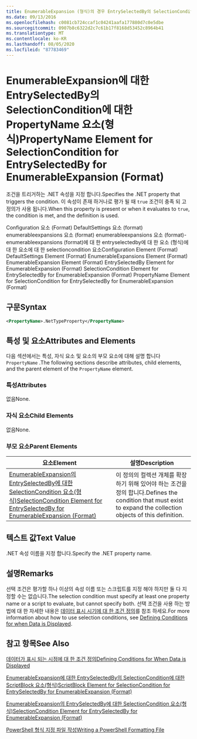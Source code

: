 ```yaml
---
title: EnumerableExpansion (형식)의 경우 EntrySelectedBy의 SelectionCondition에 대 한 PropertyName 요소 | Microsoft Docs
ms.date: 09/13/2016
ms.openlocfilehash: c0081cb724ccaf1c04241aafa177880d7c0e5dbe
ms.sourcegitcommit: 0907b8c6322d2c7c61b17f8168d53452c8964b41
ms.translationtype: MT
ms.contentlocale: ko-KR
ms.lasthandoff: 08/05/2020
ms.locfileid: "87783469"
---
```

# <a name="propertyname-element-for-selectioncondition-for-entryselectedby-for-enumerableexpansion-format"></a><span data-ttu-id="63a04-102">EnumerableExpansion에 대한 EntrySelectedBy의 SelectionCondition에 대한 PropertyName 요소(형식)</span><span class="sxs-lookup"><span data-stu-id="63a04-102">PropertyName Element for SelectionCondition for EntrySelectedBy for EnumerableExpansion (Format)</span></span>

<span data-ttu-id="63a04-103">조건을 트리거하는 .NET 속성을 지정 합니다.</span><span class="sxs-lookup"><span data-stu-id="63a04-103">Specifies the .NET property that triggers the condition.</span></span> <span data-ttu-id="63a04-104">이 속성이 존재 하거나로 평가 될 때 `true` 조건이 충족 되 고 정의가 사용 됩니다.</span><span class="sxs-lookup"><span data-stu-id="63a04-104">When this property is present or when it evaluates to `true`, the condition is met, and the definition is used.</span></span>

<span data-ttu-id="63a04-105">Configuration 요소 (Format) DefaultSettings 요소 (format) enumerableexpansions 요소 (format) enumerableexpansions 요소 (format)-enumerableexpansions (format)에 대 한 entryselectedby에 대 한 요소 (형식)에 대 한 요소에 대 한 selectioncondition 요소</span><span class="sxs-lookup"><span data-stu-id="63a04-105">Configuration Element (Format) DefaultSettings Element (Format) EnumerableExpansions Element (Format) EnumerableExpansion Element (Format) EntrySelectedBy Element for EnumerableExpansion (Format) SelectionCondition Element for EntrySelectedBy for EnumerableExpansion (Format) PropertyName Element for SelectionCondition for EntrySelectedBy for EnumerableExpansion (Format)</span></span>

## <a name="syntax"></a><span data-ttu-id="63a04-106">구문</span><span class="sxs-lookup"><span data-stu-id="63a04-106">Syntax</span></span>

```xml
<PropertyName>.NetTypeProperty</PropertyName>
```

## <a name="attributes-and-elements"></a><span data-ttu-id="63a04-107">특성 및 요소</span><span class="sxs-lookup"><span data-stu-id="63a04-107">Attributes and Elements</span></span>

<span data-ttu-id="63a04-108">다음 섹션에서는 특성, 자식 요소 및 요소의 부모 요소에 대해 설명 합니다 `PropertyName` .</span><span class="sxs-lookup"><span data-stu-id="63a04-108">The following sections describe attributes, child elements, and the parent element of the `PropertyName` element.</span></span>

### <a name="attributes"></a><span data-ttu-id="63a04-109">특성</span><span class="sxs-lookup"><span data-stu-id="63a04-109">Attributes</span></span>

<span data-ttu-id="63a04-110">없음</span><span class="sxs-lookup"><span data-stu-id="63a04-110">None.</span></span>

### <a name="child-elements"></a><span data-ttu-id="63a04-111">자식 요소</span><span class="sxs-lookup"><span data-stu-id="63a04-111">Child Elements</span></span>

<span data-ttu-id="63a04-112">없음</span><span class="sxs-lookup"><span data-stu-id="63a04-112">None.</span></span>

### <a name="parent-elements"></a><span data-ttu-id="63a04-113">부모 요소</span><span class="sxs-lookup"><span data-stu-id="63a04-113">Parent Elements</span></span>

|<span data-ttu-id="63a04-114">요소</span><span class="sxs-lookup"><span data-stu-id="63a04-114">Element</span></span>|<span data-ttu-id="63a04-115">설명</span><span class="sxs-lookup"><span data-stu-id="63a04-115">Description</span></span>|
|-------------|-----------------|
|[<span data-ttu-id="63a04-116">EnumerableExpansion의 EntrySelectedBy에 대한 SelectionCondition 요소(형식)</span><span class="sxs-lookup"><span data-stu-id="63a04-116">SelectionCondition Element for EntrySelectedBy for EnumerableExpansion (Format)</span></span>](./selectioncondition-element-for-entryselectedby-for-enumerableexpansion-format.md)|<span data-ttu-id="63a04-117">이 정의의 컬렉션 개체를 확장 하기 위해 있어야 하는 조건을 정의 합니다.</span><span class="sxs-lookup"><span data-stu-id="63a04-117">Defines the condition that must exist to expand the collection objects of this definition.</span></span>|

## <a name="text-value"></a><span data-ttu-id="63a04-118">텍스트 값</span><span class="sxs-lookup"><span data-stu-id="63a04-118">Text Value</span></span>

<span data-ttu-id="63a04-119">.NET 속성 이름을 지정 합니다.</span><span class="sxs-lookup"><span data-stu-id="63a04-119">Specify the .NET property name.</span></span>

## <a name="remarks"></a><span data-ttu-id="63a04-120">설명</span><span class="sxs-lookup"><span data-stu-id="63a04-120">Remarks</span></span>

<span data-ttu-id="63a04-121">선택 조건은 평가할 하나 이상의 속성 이름 또는 스크립트를 지정 해야 하지만 둘 다 지정할 수는 없습니다.</span><span class="sxs-lookup"><span data-stu-id="63a04-121">The selection condition must specify at least one property name or a script to evaluate, but cannot specify both.</span></span> <span data-ttu-id="63a04-122">선택 조건을 사용 하는 방법에 대 한 자세한 내용은 [데이터 표시 시기에 대 한 조건 정의](./defining-conditions-for-displaying-data.md)를 참조 하세요.</span><span class="sxs-lookup"><span data-stu-id="63a04-122">For more information about how to use selection conditions, see [Defining Conditions for when Data is Displayed](./defining-conditions-for-displaying-data.md).</span></span>

## <a name="see-also"></a><span data-ttu-id="63a04-123">참고 항목</span><span class="sxs-lookup"><span data-stu-id="63a04-123">See Also</span></span>

[<span data-ttu-id="63a04-124">데이터가 표시 되는 시점에 대 한 조건 정의</span><span class="sxs-lookup"><span data-stu-id="63a04-124">Defining Conditions for When Data is Displayed</span></span>](./defining-conditions-for-displaying-data.md)

[<span data-ttu-id="63a04-125">EnumerableExpansion에 대한 EntrySelectedBy의 SelectionCondition에 대한 ScriptBlock 요소(형식)</span><span class="sxs-lookup"><span data-stu-id="63a04-125">ScriptBlock Element for SelectionCondition for EntrySelectedBy for EnumerableExpansion (Format)</span></span>](./scriptblock-element-for-selectioncondition-for-entryselectedby-for-enumerableexpansion-format.md)

[<span data-ttu-id="63a04-126">EnumerableExpansion의 EntrySelectedBy에 대한 SelectionCondition 요소(형식)</span><span class="sxs-lookup"><span data-stu-id="63a04-126">SelectionCondition Element for EntrySelectedBy for EnumerableExpansion (Format)</span></span>](./selectioncondition-element-for-entryselectedby-for-enumerableexpansion-format.md)

[<span data-ttu-id="63a04-127">PowerShell 형식 지정 파일 작성</span><span class="sxs-lookup"><span data-stu-id="63a04-127">Writing a PowerShell Formatting File</span></span>](./writing-a-powershell-formatting-file.md)
